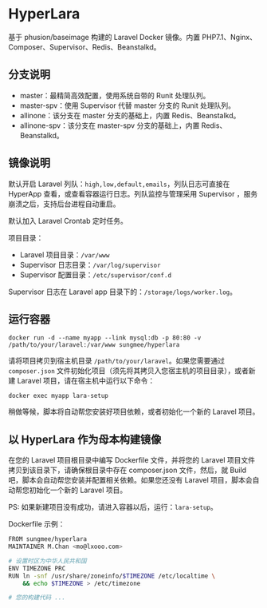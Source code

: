 # HyperLara

基于 phusion/baseimage 构建的 Laravel Docker 镜像。内置 PHP7.1、Nginx、Composer、Supervisor、Redis、Beanstalkd。

## 分支说明

- master：最精简高效配置，使用系统自带的 Runit 处理队列。
- master-spv：使用 Supervisor 代替 master 分支的 Runit 处理队列。
- allinone：该分支在 master 分支的基础上，内置 Redis、Beanstalkd。
- allinone-spv：该分支在 master-spv 分支的基础上，内置 Redis、Beanstalkd。

## 镜像说明

默认开启 Laravel 列队：`high,low,default,emails`，列队日志可直接在 HyperApp 查看，或查看容器运行日志。列队监控与管理采用 Supervisor ，服务崩溃之后，支持后台进程自动重启。

默认加入 Laravel Crontab 定时任务。

项目目录：

- Laravel 项目目录：`/var/www`
- Supervisor 日志目录：`/var/log/supervisor`
- Supervisor 配置目录：`/etc/supervisor/conf.d`

Supervisor 日志在 Laravel app 目录下的：`/storage/logs/worker.log`。

## 运行容器

    docker run -d --name myapp --link mysql:db -p 80:80 -v /path/to/your/laravel:/var/www sungmee/hyperlara

请将项目拷贝到宿主机目录 `/path/to/your/laravel`。如果您需要通过 `composer.json` 文件初始化项目（须先将其拷贝入您宿主机的项目目录），或者新建 Laravel 项目，请在宿主机中运行以下命令：

    docker exec myapp lara-setup

稍做等候，脚本将自动帮您安装好项目依赖，或者初始化一个新的 Laravel 项目。

## 以 HyperLara 作为母本构建镜像

在您的 Laravel 项目根目录中编写 Dockerfile 文件，并将您的 Laravel 项目文件拷贝到该目录下，请确保根目录中存在 composer.json 文件，然后，就 Build 吧，脚本会自动帮您安装并配置相关依赖。如果您还没有 Laravel 项目，脚本会自动帮您初始化一个新的 Laravel 项目。

PS: 如果新建项目没有成功，请进入容器以后，运行：`lara-setup`。

Dockerfile 示例：

```sh
FROM sungmee/hyperlara
MAINTAINER M.Chan <mo@lxooo.com>

# 设置时区为中华人民共和国
ENV TIMEZONE PRC
RUN ln -snf /usr/share/zoneinfo/$TIMEZONE /etc/localtime \
    && echo $TIMEZONE > /etc/timezone

# 您的构建代码 ...
```
